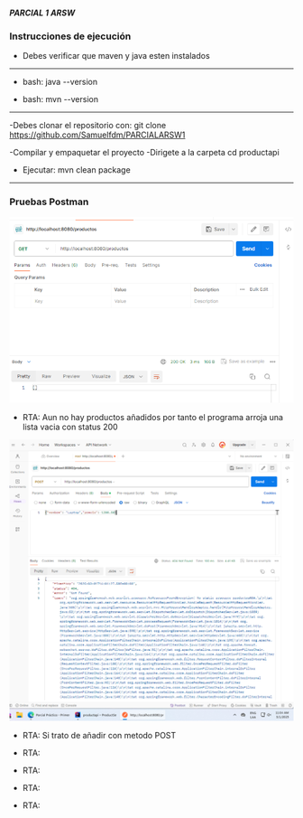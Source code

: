 ##### PARCIAL 1 ARSW 
### Instrucciones de ejecución
- Debes verificar que maven y java esten instalados
---
- bash: java --version 

- bash: mvn --version 
---

-Debes clonar el repositorio con:
git clone https://github.com/Samuelfdm/PARCIALARSW1

-Compilar y empaquetar el proyecto
-Dirigete a la carpeta
cd productapi

- Ejecutar: mvn clean package

---

### Pruebas Postman

![img.png](src%2Fmain%2Fresources%2Fstatic%2Fimg.png)

- RTA: Aun no hay productos añadidos por tanto el programa arroja una lista vacia con status 200

![img_2.png](src%2Fmain%2Fresources%2Fstatic%2Fimg_2.png)

- RTA: Si trato de añadir con metodo POST



- RTA: 



- RTA: 



- RTA: 



- RTA: 